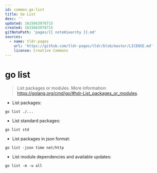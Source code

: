 ```yaml
---
id: common.go-list
title: Go List
desc: ''
updated: 1615663978715
created: 1615663978715
gitNotePath: 'pages/{{ noteHiearchy }}.md'
sources:
  - name: tldr-pages
    url: 'https://github.com/tldr-pages/tldr/blob/master/LICENSE.md'
    license: Creative Commons
---
```

# go list

> List packages or modules.
> More information: <https://golang.org/cmd/go/#hdr-List_packages_or_modules>.

- List packages:

`go list ./...`

- List standard packages:

`go list std`

- List packages in json format:

`go list -json time net/http`

- List module dependencies and available updates:

`go list -m -u all`

